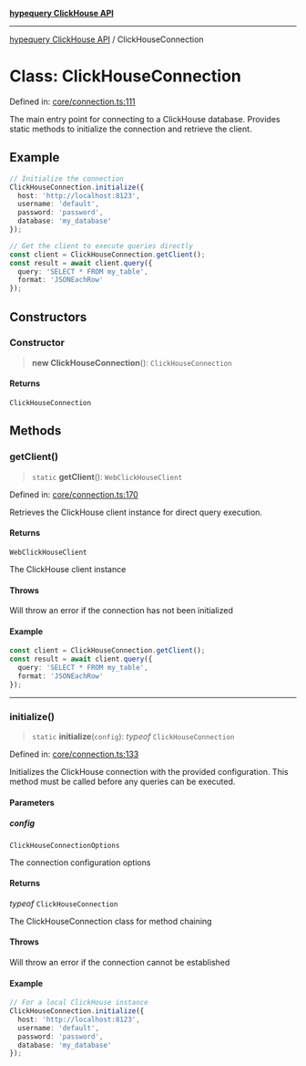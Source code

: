 [**hypequery ClickHouse API**](../README.md)

***

[hypequery ClickHouse API](../globals.md) / ClickHouseConnection

# Class: ClickHouseConnection

Defined in: [core/connection.ts:111](https://github.com/hypequery/hypequery/blob/64a7970b0d65bd3e69a2e7876f19dbfe29817833/packages/clickhouse/src/core/connection.ts#L111)

The main entry point for connecting to a ClickHouse database.
Provides static methods to initialize the connection and retrieve the client.

## Example

```typescript
// Initialize the connection
ClickHouseConnection.initialize({
  host: 'http://localhost:8123',
  username: 'default',
  password: 'password',
  database: 'my_database'
});

// Get the client to execute queries directly
const client = ClickHouseConnection.getClient();
const result = await client.query({
  query: 'SELECT * FROM my_table',
  format: 'JSONEachRow'
});
```

## Constructors

### Constructor

> **new ClickHouseConnection**(): `ClickHouseConnection`

#### Returns

`ClickHouseConnection`

## Methods

### getClient()

> `static` **getClient**(): `WebClickHouseClient`

Defined in: [core/connection.ts:170](https://github.com/hypequery/hypequery/blob/64a7970b0d65bd3e69a2e7876f19dbfe29817833/packages/clickhouse/src/core/connection.ts#L170)

Retrieves the ClickHouse client instance for direct query execution.

#### Returns

`WebClickHouseClient`

The ClickHouse client instance

#### Throws

Will throw an error if the connection has not been initialized

#### Example

```typescript
const client = ClickHouseConnection.getClient();
const result = await client.query({
  query: 'SELECT * FROM my_table',
  format: 'JSONEachRow'
});
```

***

### initialize()

> `static` **initialize**(`config`): *typeof* `ClickHouseConnection`

Defined in: [core/connection.ts:133](https://github.com/hypequery/hypequery/blob/64a7970b0d65bd3e69a2e7876f19dbfe29817833/packages/clickhouse/src/core/connection.ts#L133)

Initializes the ClickHouse connection with the provided configuration.
This method must be called before any queries can be executed.

#### Parameters

##### config

`ClickHouseConnectionOptions`

The connection configuration options

#### Returns

*typeof* `ClickHouseConnection`

The ClickHouseConnection class for method chaining

#### Throws

Will throw an error if the connection cannot be established

#### Example

```typescript
// For a local ClickHouse instance
ClickHouseConnection.initialize({
  host: 'http://localhost:8123',
  username: 'default',
  password: 'password',
  database: 'my_database'
});
```
